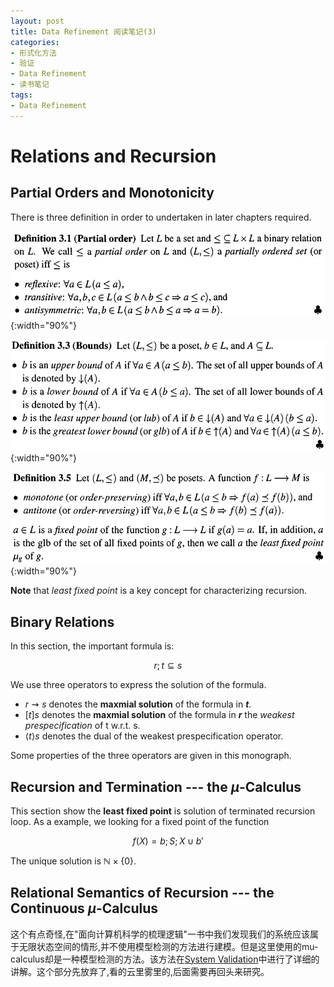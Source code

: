 ```yaml
---
layout: post
title: Data Refinement 阅读笔记(3)
categories:
- 形式化方法
- 验证
- Data Refinement
- 读书笔记
tags:
- Data Refinement
---
```


# Relations and Recursion

## Partial Orders and Monotonicity

There is three definition in order to undertaken in later chapters required.

![avatar](/assets/image/Def31.png){:width="90%"}

![avatar](/assets/image/Def33.png){:width="90%"}

![avatar](/assets/image/Def35.png){:width="90%"}

**Note** that _least fixed point_ is a key concept for characterizing recursion.

## Binary Relations

In this section, the important formula is:

$$r;t\subseteq s$$

We use three operators to express the solution of the formula.

- $r\rightsquigarrow s$ denotes the **maxmial solution** of the formula in **$t$**.
- $[t]s$ denotes the **maxmial solution** of the formula in **$r$** the _weakest prespecification_ of t w.r.t. s.
- $\langle t\rangle s$ denotes the dual of the weakest prespecification operator.

Some properties of the three operators are given in this monograph.

## Recursion and Termination --- the $\mu$-Calculus

This section show the **least fixed point** is solution of terminated recursion loop. As a example, we looking for a fixed point of the function

$$f(X) = b;S;X\cup b'$$

The unique solution is $\mathbb{N}\times \{0\}$.

## Relational Semantics of Recursion --- the Continuous $\mu$-Calculus

这个有点奇怪,在"面向计算机科学的梳理逻辑"一书中我们发现我们的系统应该属于无限状态空间的情形,并不使用模型检测的方法进行建模。但是这里使用的mu-calculus却是一种模型检测的方法。该方法在[System Validation](https://ocw.tudelft.nl/course-lectures/6031/?course_id=5586#)中进行了详细的讲解。这个部分先放弃了,看的云里雾里的,后面需要再回头来研究。
